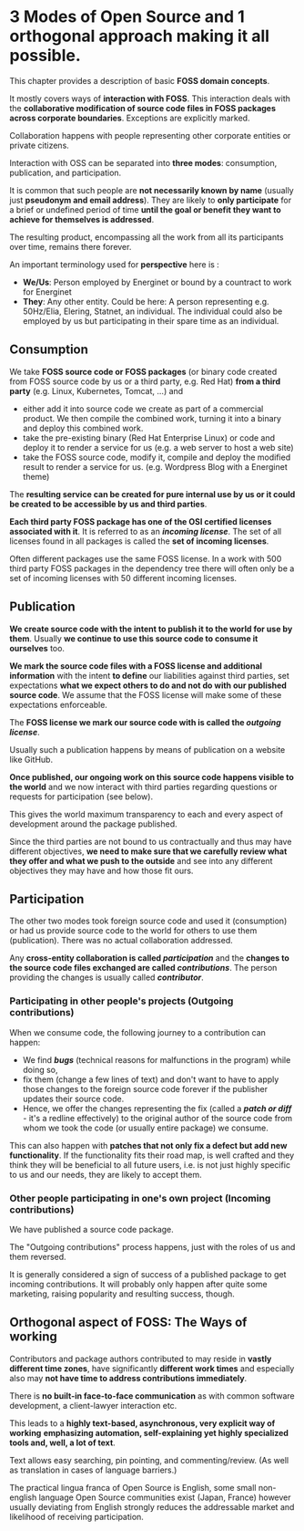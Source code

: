 # 3 Modes of Open Source and 1 orthogonal approach making it all possible.

This chapter provides a description of basic **FOSS domain concepts**. 

It mostly covers ways of **interaction with FOSS**. This interaction deals with the **collaborative modification of source code files in FOSS packages across corporate boundaries**. Exceptions are explicitly marked. 

Collaboration happens with people representing other corporate entities or private citizens.

Interaction with OSS can be separated into **three modes**: consumption, publication, and participation.

It is common that such people are **not necessarily known by name** (usually just **pseudonym and email address**). They are likely to **only participate** for a brief or undefined period of time **until the goal or benefit they want to achieve for themselves is addressed**.

The resulting product, encompassing all the work from all its participants over time, remains there forever.

An important terminology used for **perspective** here is :

- **We/Us**: Person employed by Energinet or bound by a countract to work for Energinet
- **They**: Any other entity. Could be here: A person representing e.g. 50Hz/Elia, Elering, Statnet, an individual. The individual could also be employed by us but participating in their spare time as an individual.

## Consumption

We take **FOSS source code or FOSS packages** (or binary code created from FOSS source code by us or a third party, e.g. Red Hat) **from a third party** (e.g. Linux, Kubernetes, Tomcat, ...) and

- either add it into source code we create as part of a commercial product. We then compile the combined work, turning it into a binary and deploy this combined work.  
- take the pre-existing binary (Red Hat Enterprise Linux) or code and deploy it to render a service for us (e.g. a web server to host a web site)
- take the FOSS source code, modify it, compile and deploy the modified result to render a service for us. (e.g. Wordpress Blog with a Energinet theme)

The **resulting service can be created for pure internal use by us or it could be created to be accessible by us and third parties**. 

**Each third party FOSS package has one of the OSI certified licenses associated with it**. It is referred to as an ***incoming license***. The set of all licenses found in all packages is called the **set of incoming licenses**.

Often different packages use the same FOSS license. In a work with 500 third party FOSS packages in the dependency tree there will often only be a set of incoming licenses with 50 different incoming licenses. 

## Publication

**We create source code with the intent to publish it to the world for use by them**. Usually **we continue to use this source code to consume it ourselves** too.

**We mark the source code files with a FOSS license and additional information** with the intent **to define** our liabilities against third parties, set expectations **what we expect others to do and not do with our published source code**. We assume that the FOSS license will make some of these expectations enforceable.

The **FOSS license we mark our source code with is called the *outgoing license***.

Usually such a publication happens by means of publication on a website like GitHub. 

**Once published, our ongoing work on this source code happens visible to the world** and we now interact with third parties regarding questions or requests for participation (see below).

This gives the world maximum transparency to each and every aspect of development around the package published.

Since the third parties are not bound to us contractually and thus may have different objectives, **we need to make sure that we carefully review what they offer and what we push to the outside** and see into any different objectives they may have and how those fit ours.  

## Participation

The other two modes took foreign source code and used it (consumption) or had us provide source code to the world for others to use them (publication). There was no actual collaboration addressed.

Any **cross-entity collaboration is called *participation*** and the **changes to the source code files exchanged are called *contributions***. The person providing the changes is usually called ***contributor***. 

### Participating in other people's projects (Outgoing contributions)

When we consume code, the following journey to a contribution can happen:
- We find ***bugs*** (technical reasons for malfunctions in the program) while doing so, 
- fix them (change a few lines of text) and don't want to have to apply those changes to the foreign source code forever if the publisher updates their source code. 
- Hence, we offer the changes representing the fix (called a ***patch or diff*** - it's a redline effectively) to the original author of the source code from whom we took the code (or usually entire package) we consume.

This can also happen with **patches that not only fix a defect but add new functionality**. If the functionality fits their road map, is well crafted and they think they will be beneficial to all future users, i.e. is not just highly specific to us and our needs, they are likely to accept them.  

### Other people participating in one's own project (Incoming contributions)

We have published a source code package.

The "Outgoing contributions" process happens, just with the roles of us and them reversed.

It is generally considered a sign of success of a published package to get incoming contributions. It will probably only happen after quite some marketing, raising popularity and resulting success, though.  

## Orthogonal aspect of FOSS: The Ways of working

Contributors and package authors contributed to may reside in **vastly different time zones**, have significantly **different work times** and especially also may **not have time to address contributions immediately**.

There is **no built-in face-to-face communication** as with common software development, a client-lawyer interaction etc.

This leads to a **highly text-based, asynchronous, very explicit way of working** **emphasizing automation, self-explaining yet highly specialized tools and, well, a lot of text**. 

Text allows easy searching, pin pointing, and commenting/review. (As well as translation in cases of language barriers.)

The practical lingua franca of Open Source is English, some small non-english language Open Source communities exist (Japan, France) however usually deviating from English strongly reduces the addressable market and likelihood of receiving participation. 

